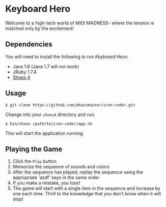 # Keyboard Hero

Welcome to a high-tech world of MIDI MADNESS- where the tension is matched only by the excitement!

## Dependencies

You will need to install the following to run *Keyboard Hero*:

* Java 1.6 (Java 1.7 will not work)
* JRuby 1.7.4
* [Shoes 4](https://github.com/shoes/shoes4)

## Usage

```
$ git clone https://github.com/whazzmaster/iron-coder.git
```

Change into your `shoes4` directory and run:

```
$ bin/shoes /path/to/iron-coder/app.rb
```

This will start the application running.

## Playing the Game

1. Click the `Play` button
2. Memorize the sequence of sounds and colors
3. After the sequence has played, replay the sequence using the appropriate 'asdf' keys in the same order
4. If you make a mistake, you lose!
5. The game will start with a single item in the sequence and increase by one each time. Thrill to the knowledge that you don't know when it will stop!